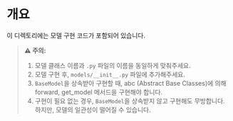 # 개요

이 디렉토리에는 모델 구현 코드가 포함되어 있습니다.

> **⚠️ 주의:**  
> 1. 모델 클래스 이름과 `.py` 파일의 이름을 동일하게 맞춰주세요.  
> 2. 모델 구현 후, `models/__init__.py` 파일에 추가해주세요.  
> 3. `BaseModel`을 상속받아 구현할 때, abc (Abstract Base Classes)에 의해 forward, get_model 메서드을 구현해야 합니다.  
> 4. 구현이 필요 없는 경우, `BaseModel`을 상속받지 않고 구현해도 무방합니다. 하지만, 모델의 일관성이 떨어질 수 있습니다.
